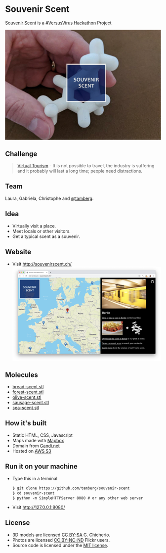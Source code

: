 # Souvenir Scent
[Souvenir Scent](http://souvenirscent.ch/) is a [#VersusVirus Hackathon](https://versusvirus.ch/) Project

<img src="souvenir.jpg" width="540"/>

## Challenge
> [Virtual Tourism](https://airtable.com/shrh5sZgihl4otzgQ/tbl6sM6awYPMu9XbC/viwmAhTo2VVbreodF/rec8zsRYP3fLBmaWM?blocks=hide) - It is not possible to travel, the industry is suffering and it probably will last a long time; people need distractions.

## Team
Laura, Gabriela, Christophe and [@tamberg](https://twitter.com/tamberg).

## Idea
- Virtually visit a place.
- Meet locals or other visitors.
- Get a typical scent as a souvenir.

## Website
- Visit http://souvenirscent.ch/
    <img src="souvenirscent.png" width="540"/>

## Molecules
- [bread-scent.stl](bread-scent.stl)
- [forest-scent.stl](forest-scent.stl)
- [olive-scent.stl](olive-scent.stl)
- [sausage-scent.stl](sausage-scent.stl)
- [sea-scent.stl](sea-scent.stl)

## How it's built
- Static HTML, CSS, Javascript
- Maps made with [Mapbox](https://www.mapbox.com/)
- Domain from [Gandi.net](http://gandi.net/)
- Hosted on [AWS S3](https://docs.aws.amazon.com/AmazonS3/latest/dev/WebsiteHosting.html)

## Run it on your machine
- Type this in a terminal
    ```
    $ git clone https://github.com/tamberg/souvenir-scent
    $ cd souvenir-scent
    $ python -m SimpleHTTPServer 8080 # or any other web server
    ```

- Visit http://127.0.0.1:8080/

## License
- 3D models are licensed [CC BY-SA](https://creativecommons.org/licenses/by-sa/4.0/) G. Chicherio.
- Photos are licensed [CC BY-NC-ND](https://creativecommons.org/) Flickr users.
- Source code is licensed under the [MIT license](https://tamberg.mit-license.org/).
